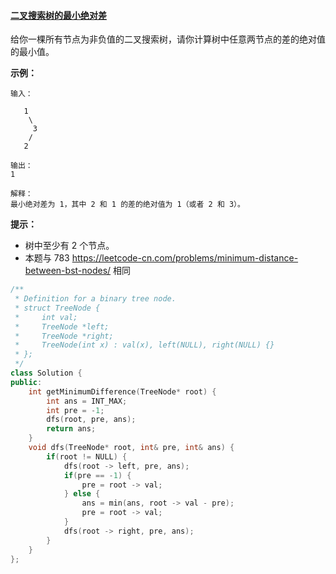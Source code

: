 #### [二叉搜索树的最小绝对差](https://leetcode-cn.com/problems/minimum-absolute-difference-in-bst/)

给你一棵所有节点为非负值的二叉搜索树，请你计算树中任意两节点的差的绝对值的最小值。

 

**示例：**

```
输入：

   1
    \
     3
    /
   2

输出：
1

解释：
最小绝对差为 1，其中 2 和 1 的差的绝对值为 1（或者 2 和 3）。
```

 

**提示：**

- 树中至少有 2 个节点。
- 本题与 783 https://leetcode-cn.com/problems/minimum-distance-between-bst-nodes/ 相同

```c++
/**
 * Definition for a binary tree node.
 * struct TreeNode {
 *     int val;
 *     TreeNode *left;
 *     TreeNode *right;
 *     TreeNode(int x) : val(x), left(NULL), right(NULL) {}
 * };
 */
class Solution {
public:
    int getMinimumDifference(TreeNode* root) {
        int ans = INT_MAX;
        int pre = -1;
        dfs(root, pre, ans);
        return ans;
    }
    void dfs(TreeNode* root, int& pre, int& ans) {
        if(root != NULL) {
            dfs(root -> left, pre, ans);
            if(pre == -1) {
                pre = root -> val;
            } else {
                ans = min(ans, root -> val - pre);
                pre = root -> val;
            }
            dfs(root -> right, pre, ans);
        }
    } 
};
```

